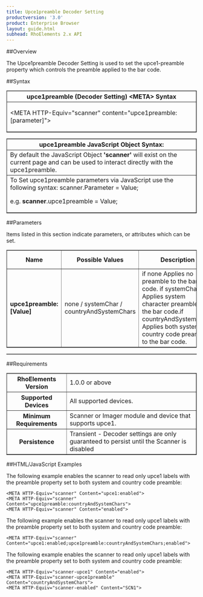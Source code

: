 ```yaml
---
title: Upce1preamble Decoder Setting
productversion: '3.0'
product: Enterprise Browser
layout: guide.html
subhead: RhoElements 2.x API
---
```


##Overview

The Upce1preamble Decoder Setting is used to set the upce1-preamble property which controls the preamble applied to the bar code.

##Syntax

<table class="facelift" style="width:100%" border="1" padding="5px"> <tr><th class="tableHeading">upce1preamble (Decoder Setting) &lt;META&gt; Syntax
</th></tr><tr><td class="clsSyntaxCells clsOddRow"><p>&lt;META HTTP-Equiv="scanner" content="upce1preamble:[parameter]"&gt;</p></td></tr></table>
<table class="facelift" style="width:100%" border="1" padding="5px"> <tr><th class="tableHeading">upce1preamble JavaScript Object Syntax:</th></tr><tr><td class="clsSyntaxCells clsOddRow">
By default the JavaScript Object <b>'scanner'</b> will exist on the current page and can be used to interact directly with the upce1preamble.
</td></tr><tr><td class="clsSyntaxCells clsEvenRow">
To Set upce1preamble parameters via JavaScript use the following syntax: scanner.Parameter = Value;
<P />e.g. <b>scanner</b>.upce1preamble = Value;
</td></tr></table>

##Parameters


Items listed in this section indicate parameters, or attributes which can be set.
<table class="facelift" style="width:100%" border="1" padding="5px"> <col width="20%" /><col width="20%" /><col width="38%" /><col width="22%" /><tr><th class="tableHeading">Name</th><th class="tableHeading">Possible Values</th><th class="tableHeading">Description</th><th class="tableHeading">Default Value</th></tr><tr><td class="clsSyntaxCells clsOddRow"><b>upce1preamble:[Value]
</b></td><td class="clsSyntaxCells clsOddRow">none / systemChar / countryAndSystemChars</td><td class="clsSyntaxCells clsOddRow">if none Applies no preamble to the bar code. if systemChar Applies system character preamble to the bar code.if countryAndSystemChars Applies both system and country code preamble to the bar code.</td><td class="clsSyntaxCells clsOddRow">Device specific</td></tr></table>
<table class="facelift" style="width:100%" border="1" padding="5px"> <col width="78%" /><col width="8%" /><col width="1%" /><col width="5%" /><col width="1%" /><col width="5%" /><col width="2%" /></table>





##Requirements

<table class="facelift" style="width:100%" border="1" padding="5px"> <tr><th class="tableHeading">RhoElements Version</th><td class="clsSyntaxCell clsEvenRow">1.0.0 or above
</td></tr><tr><th class="tableHeading">Supported Devices</th><td class="clsSyntaxCell clsOddRow">All supported devices.</td></tr><tr><th class="tableHeading">Minimum Requirements</th><td class="clsSyntaxCell clsOddRow">Scanner or Imager module and device that supports upce1.</td></tr><tr><th class="tableHeading">Persistence</th><td class="clsSyntaxCell clsEvenRow">Transient - Decoder settings are only guaranteed to persist until the Scanner is disabled</td></tr></table>


##HTML/JavaScript Examples

The following example enables the scanner to read only upce1 labels with the preamble property set to both system and country code preamble:

	<META HTTP-Equiv="scanner" Content="upce1:enabled">
	<META HTTP-Equiv="scanner" Content="upce1preamble:countryAndSystemChars">
	<META HTTP-Equiv="scanner" Content="enabled">
	
The following example enables the scanner to read only upce1 labels with the preamble property set to both system and country code preamble:

	<META HTTP-Equiv="scanner" Content="upce1:enabled;upce1preamble:countryAndSystemChars;enabled">
	
The following example enables the scanner to read only upce1 labels with the preamble property set to both system and country code preamble:

	<META HTTP-Equiv="scanner-upce1" Content="enabled">
	<META HTTP-Equiv="scanner-upce1preamble" Content="countryAndSystemChars">
	<META HTTP-Equiv="scanner-enabled" Content="SCN1">
	





